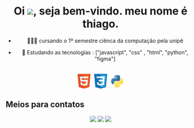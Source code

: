 
<div align="center">
  <h1>Oi <img src="https://raw.githubusercontent.com/MartinHeinz/MartinHeinz/master/wave.gif" width="30px">, seja bem-vindo. meu nome é thiago.</h1>

<!-- Apresentação -->
  
  
- 👨🏾‍🎓  cursando o 1º semestre ciênca da computação pela unipê 

- 🌱 Estudando as tecnologias : ["javascript", "css" , "html", "python", "figma"]
<div style="display: inline_block"><br>
  <img align="center" alt="HTML" height="40" width="40" src="https://raw.githubusercontent.com/devicons/devicon/master/icons/html5/html5-original.svg">
  <img align="center" alt="CSS" height="40" width="40" src="https://raw.githubusercontent.com/devicons/devicon/master/icons/css3/css3-original.svg">
  <img align="center" alt="Python" height="40" width="40" src="https://raw.githubusercontent.com/devicons/devicon/master/icons/python/python-original.svg">
</div>
 <p>
<div>
<h2 align="left">Meios para contatos</h2>
   <a href="https://instagram.com/Thiago.tgn" target="_blank"><img src="https://img.icons8.com/fluency/48/000000/instagram-new.png" width="45px"></a>
  <a href="https://api.whatsapp.com/send?phone=5583996031377" target="_blank"><img src="https://img.icons8.com/cotton/64/000000/whatsapp--v4.png" width="40px" ></a>
  <a href = "mailto:tgermanon@gmail.com" target="_blank"><img src="https://img.icons8.com/external-justicon-flat-justicon/64/000000/external-gmail-social-media-justicon-flat-justicon.png" width="40px" ></a>
</div>
                       
